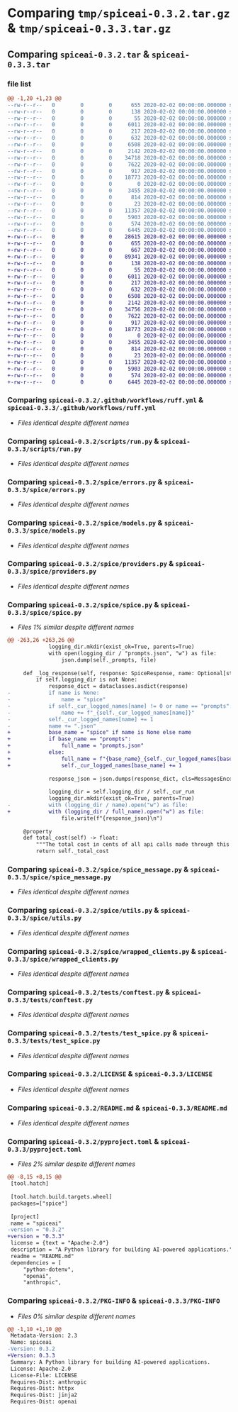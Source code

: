 # Comparing `tmp/spiceai-0.3.2.tar.gz` & `tmp/spiceai-0.3.3.tar.gz`

## Comparing `spiceai-0.3.2.tar` & `spiceai-0.3.3.tar`

### file list

```diff
@@ -1,20 +1,23 @@
--rw-r--r--   0        0        0      655 2020-02-02 00:00:00.000000 spiceai-0.3.2/.github/workflows/ruff.yml
--rw-r--r--   0        0        0      138 2020-02-02 00:00:00.000000 spiceai-0.3.2/scripts/mytoml.toml
--rw-r--r--   0        0        0       55 2020-02-02 00:00:00.000000 spiceai-0.3.2/scripts/prompt.txt
--rw-r--r--   0        0        0     6011 2020-02-02 00:00:00.000000 spiceai-0.3.2/scripts/run.py
--rw-r--r--   0        0        0      217 2020-02-02 00:00:00.000000 spiceai-0.3.2/spice/__init__.py
--rw-r--r--   0        0        0      632 2020-02-02 00:00:00.000000 spiceai-0.3.2/spice/errors.py
--rw-r--r--   0        0        0     6508 2020-02-02 00:00:00.000000 spiceai-0.3.2/spice/models.py
--rw-r--r--   0        0        0     2142 2020-02-02 00:00:00.000000 spiceai-0.3.2/spice/providers.py
--rw-r--r--   0        0        0    34718 2020-02-02 00:00:00.000000 spiceai-0.3.2/spice/spice.py
--rw-r--r--   0        0        0     7622 2020-02-02 00:00:00.000000 spiceai-0.3.2/spice/spice_message.py
--rw-r--r--   0        0        0      917 2020-02-02 00:00:00.000000 spiceai-0.3.2/spice/utils.py
--rw-r--r--   0        0        0    18773 2020-02-02 00:00:00.000000 spiceai-0.3.2/spice/wrapped_clients.py
--rw-r--r--   0        0        0        0 2020-02-02 00:00:00.000000 spiceai-0.3.2/tests/__init__.py
--rw-r--r--   0        0        0     3455 2020-02-02 00:00:00.000000 spiceai-0.3.2/tests/conftest.py
--rw-r--r--   0        0        0      814 2020-02-02 00:00:00.000000 spiceai-0.3.2/tests/test_spice.py
--rw-r--r--   0        0        0       23 2020-02-02 00:00:00.000000 spiceai-0.3.2/.gitignore
--rw-r--r--   0        0        0    11357 2020-02-02 00:00:00.000000 spiceai-0.3.2/LICENSE
--rw-r--r--   0        0        0     5903 2020-02-02 00:00:00.000000 spiceai-0.3.2/README.md
--rw-r--r--   0        0        0      574 2020-02-02 00:00:00.000000 spiceai-0.3.2/pyproject.toml
--rw-r--r--   0        0        0     6445 2020-02-02 00:00:00.000000 spiceai-0.3.2/PKG-INFO
+-rw-r--r--   0        0        0    28615 2020-02-02 00:00:00.000000 spiceai-0.3.3/tags
+-rw-r--r--   0        0        0      655 2020-02-02 00:00:00.000000 spiceai-0.3.3/.github/workflows/ruff.yml
+-rw-r--r--   0        0        0      667 2020-02-02 00:00:00.000000 spiceai-0.3.3/.ropeproject/globalnames
+-rw-r--r--   0        0        0    89341 2020-02-02 00:00:00.000000 spiceai-0.3.3/.ropeproject/history
+-rw-r--r--   0        0        0      138 2020-02-02 00:00:00.000000 spiceai-0.3.3/scripts/mytoml.toml
+-rw-r--r--   0        0        0       55 2020-02-02 00:00:00.000000 spiceai-0.3.3/scripts/prompt.txt
+-rw-r--r--   0        0        0     6011 2020-02-02 00:00:00.000000 spiceai-0.3.3/scripts/run.py
+-rw-r--r--   0        0        0      217 2020-02-02 00:00:00.000000 spiceai-0.3.3/spice/__init__.py
+-rw-r--r--   0        0        0      632 2020-02-02 00:00:00.000000 spiceai-0.3.3/spice/errors.py
+-rw-r--r--   0        0        0     6508 2020-02-02 00:00:00.000000 spiceai-0.3.3/spice/models.py
+-rw-r--r--   0        0        0     2142 2020-02-02 00:00:00.000000 spiceai-0.3.3/spice/providers.py
+-rw-r--r--   0        0        0    34756 2020-02-02 00:00:00.000000 spiceai-0.3.3/spice/spice.py
+-rw-r--r--   0        0        0     7622 2020-02-02 00:00:00.000000 spiceai-0.3.3/spice/spice_message.py
+-rw-r--r--   0        0        0      917 2020-02-02 00:00:00.000000 spiceai-0.3.3/spice/utils.py
+-rw-r--r--   0        0        0    18773 2020-02-02 00:00:00.000000 spiceai-0.3.3/spice/wrapped_clients.py
+-rw-r--r--   0        0        0        0 2020-02-02 00:00:00.000000 spiceai-0.3.3/tests/__init__.py
+-rw-r--r--   0        0        0     3455 2020-02-02 00:00:00.000000 spiceai-0.3.3/tests/conftest.py
+-rw-r--r--   0        0        0      814 2020-02-02 00:00:00.000000 spiceai-0.3.3/tests/test_spice.py
+-rw-r--r--   0        0        0       23 2020-02-02 00:00:00.000000 spiceai-0.3.3/.gitignore
+-rw-r--r--   0        0        0    11357 2020-02-02 00:00:00.000000 spiceai-0.3.3/LICENSE
+-rw-r--r--   0        0        0     5903 2020-02-02 00:00:00.000000 spiceai-0.3.3/README.md
+-rw-r--r--   0        0        0      574 2020-02-02 00:00:00.000000 spiceai-0.3.3/pyproject.toml
+-rw-r--r--   0        0        0     6445 2020-02-02 00:00:00.000000 spiceai-0.3.3/PKG-INFO
```

### Comparing `spiceai-0.3.2/.github/workflows/ruff.yml` & `spiceai-0.3.3/.github/workflows/ruff.yml`

 * *Files identical despite different names*

### Comparing `spiceai-0.3.2/scripts/run.py` & `spiceai-0.3.3/scripts/run.py`

 * *Files identical despite different names*

### Comparing `spiceai-0.3.2/spice/errors.py` & `spiceai-0.3.3/spice/errors.py`

 * *Files identical despite different names*

### Comparing `spiceai-0.3.2/spice/models.py` & `spiceai-0.3.3/spice/models.py`

 * *Files identical despite different names*

### Comparing `spiceai-0.3.2/spice/providers.py` & `spiceai-0.3.3/spice/providers.py`

 * *Files identical despite different names*

### Comparing `spiceai-0.3.2/spice/spice.py` & `spiceai-0.3.3/spice/spice.py`

 * *Files 1% similar despite different names*

```diff
@@ -263,26 +263,26 @@
             logging_dir.mkdir(exist_ok=True, parents=True)
             with open(logging_dir / "prompts.json", "w") as file:
                 json.dump(self._prompts, file)
 
     def _log_response(self, response: SpiceResponse, name: Optional[str] = None):
         if self.logging_dir is not None:
             response_dict = dataclasses.asdict(response)
-            if name is None:
-                name = "spice"
-            if self._cur_logged_names[name] != 0 or name == "prompts":
-                name += f"_{self._cur_logged_names[name]}"
-            self._cur_logged_names[name] += 1
-            name += ".json"
+            base_name = "spice" if name is None else name
+            if base_name == "prompts":
+                full_name = "prompts.json"
+            else:
+                full_name = f"{base_name}_{self._cur_logged_names[base_name]}.json"
+                self._cur_logged_names[base_name] += 1
 
             response_json = json.dumps(response_dict, cls=MessagesEncoder)
 
             logging_dir = self.logging_dir / self._cur_run
             logging_dir.mkdir(exist_ok=True, parents=True)
-            with (logging_dir / name).open("w") as file:
+            with (logging_dir / full_name).open("w") as file:
                 file.write(f"{response_json}\n")
 
     @property
     def total_cost(self) -> float:
         """The total cost in cents of all api calls made through this Spice client."""
         return self._total_cost
```

### Comparing `spiceai-0.3.2/spice/spice_message.py` & `spiceai-0.3.3/spice/spice_message.py`

 * *Files identical despite different names*

### Comparing `spiceai-0.3.2/spice/utils.py` & `spiceai-0.3.3/spice/utils.py`

 * *Files identical despite different names*

### Comparing `spiceai-0.3.2/spice/wrapped_clients.py` & `spiceai-0.3.3/spice/wrapped_clients.py`

 * *Files identical despite different names*

### Comparing `spiceai-0.3.2/tests/conftest.py` & `spiceai-0.3.3/tests/conftest.py`

 * *Files identical despite different names*

### Comparing `spiceai-0.3.2/tests/test_spice.py` & `spiceai-0.3.3/tests/test_spice.py`

 * *Files identical despite different names*

### Comparing `spiceai-0.3.2/LICENSE` & `spiceai-0.3.3/LICENSE`

 * *Files identical despite different names*

### Comparing `spiceai-0.3.2/README.md` & `spiceai-0.3.3/README.md`

 * *Files identical despite different names*

### Comparing `spiceai-0.3.2/pyproject.toml` & `spiceai-0.3.3/pyproject.toml`

 * *Files 2% similar despite different names*

```diff
@@ -8,15 +8,15 @@
 [tool.hatch]
 
 [tool.hatch.build.targets.wheel]
 packages=["spice"]
 
 [project]
 name = "spiceai"
-version = "0.3.2"
+version = "0.3.3"
 license = {text = "Apache-2.0"}
 description = "A Python library for building AI-powered applications."
 readme = "README.md"
 dependencies = [
     "python-dotenv",
     "openai",
     "anthropic",
```

### Comparing `spiceai-0.3.2/PKG-INFO` & `spiceai-0.3.3/PKG-INFO`

 * *Files 0% similar despite different names*

```diff
@@ -1,10 +1,10 @@
 Metadata-Version: 2.3
 Name: spiceai
-Version: 0.3.2
+Version: 0.3.3
 Summary: A Python library for building AI-powered applications.
 License: Apache-2.0
 License-File: LICENSE
 Requires-Dist: anthropic
 Requires-Dist: httpx
 Requires-Dist: jinja2
 Requires-Dist: openai
```

